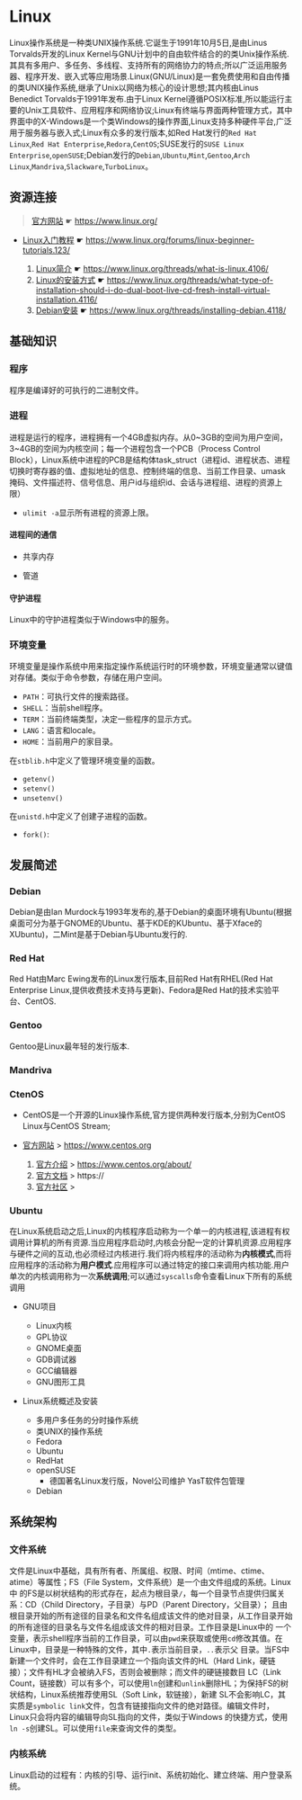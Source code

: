 # Linux

[//]: # (__author__ = "Clark Aaron")

Linux操作系统是一种类UNIX操作系统.它诞生于1991年10月5日,是由Linus Torvalds开发的Linux Kernel与GNU计划中的自由软件结合的的类Unix操作系统.其具有多用户、多任务、多线程、支持所有的网络协力的特点;所以广泛运用服务器、程序开发、嵌入式等应用场景.Linux(GNU/Linux)是一套免费使用和自由传播的类UNIX操作系统,继承了Unix以网络为核心的设计思想;其内核由Linus Benedict Torvalds于1991年发布.由于Linux Kernel遵循POSIX标准,所以能运行主要的Unix工具软件、应用程序和网络协议;Linux有终端与界面两种管理方式，其中界面中的X-Windows是一个类Windows的操作界面,Linux支持多种硬件平台,广泛用于服务器与嵌入式;Linux有众多的发行版本,如Red Hat发行的`Red Hat Linux`,`Red Hat Enterprise`,`Redora`,`CentOS`;SUSE发行的`SUSE Linux Enterprise`,`openSUSE`;Debian发行的`Debian`,`Ubuntu`,`Mint`,`Gentoo`,`Arch Linux`,`Mandriva`,`Slackware`,`TurboLinux`。

## 资源连接

> [官方网站](https://www.linux.org/) ☛ <https://www.linux.org/>

* [Linux入门教程](https://www.linux.org/forums/linux-beginner-tutorials.123/) ☛ <https://www.linux.org/forums/linux-beginner-tutorials.123/>

  1. [Linux简介](https://www.linux.org/threads/what-is-linux.4106/) ☛ <https://www.linux.org/threads/what-is-linux.4106/>
  2. [Linux的安装方式](https://www.linux.org/threads/what-type-of-installation-should-i-do-dual-boot-live-cd-fresh-install-virtual-installation.4116/) ☛ <https://www.linux.org/threads/what-type-of-installation-should-i-do-dual-boot-live-cd-fresh-install-virtual-installation.4116/>
  3. [Debian安装](https://www.linux.org/threads/installing-debian.4118/) ☛ <https://www.linux.org/threads/installing-debian.4118/>

## 基础知识

### 程序

程序是编译好的可执行的二进制文件。

### 进程

进程是运行的程序，进程拥有一个4GB虚拟内存。从0~3GB的空间为用户空间，3~4GB的空间为内核空间；每一个进程包含一个PCB（Process Control Block），Linux系统中进程的PCB是结构体task_struct（进程id、进程状态、进程切换时寄存器的值、虚拟地址的信息、控制终端的信息、当前工作目录、umask掩码、文件描述符、信号信息、用户id与组织id、会话与进程组、进程的资源上限）

* `ulimit -a`显示所有进程的资源上限。

#### 进程间的通信

* 共享内存

* 管道

#### 守护进程

Linux中的守护进程类似于Windows中的服务。

### 环境变量

环境变量是操作系统中用来指定操作系统运行时的环境参数，环境变量通常以键值对存储。类似于命令参数，存储在用户空间。

* `PATH`：可执行文件的搜索路径。
* `SHELL`：当前shell程序。
* `TERM`：当前终端类型，决定一些程序的显示方式。
* `LANG`：语言和locale。
* `HOME`：当前用户的家目录。

在`stblib.h`中定义了管理环境变量的函数。

* `getenv()`
* `setenv()`
* `unsetenv()`

在`unistd.h`中定义了创建子进程的函数。

* `fork()`:

## 发展简述

### Debian

Debian是由Ian Murdock与1993年发布的,基于Debian的桌面环境有Ubuntu(根据桌面可分为基于GNOME的Ubuntu、基于KDE的KUbuntu、基于Xface的XUbuntu)，二Mint是基于Debian与Ubuntu发行的.

### Red Hat

Red Hat由Marc Ewing发布的Linux发行版本,目前Red Hat有RHEL(Red Hat Enterprise Linux,提供收费技术支持与更新)、Fedora是Red Hat的技术实验平台、CentOS.

### Gentoo

Gentoo是Linux最年轻的发行版本.

### Mandriva

### CtenOS

* CentOS是一个开源的Linux操作系统,官方提供两种发行版本,分别为CentOS Linux与CentOS Stream;

* [官方网站](https://www.centos.org/) > https://www.centos.org
  1. [官方介绍](https://www.centos.org/about/) > https://www.centos.org/about/
  2. [官方文档](https://) > https://
  3. [官方社区]() > 

### Ubuntu

在Linux系统启动之后,Linux的内核程序启动称为一个单一的内核进程,该进程有权调用计算机的所有资源.当应用程序启动时,内核会分配一定的计算机资源.应用程序与硬件之间的互动,也必须经过内核进行.我们将内核程序的活动称为**内核模式**,而将应用程序的活动称为**用户模式**.应用程序可以通过特定的接口来调用内核功能.用户单次的内核调用称为一次**系统调用**;可以通过`syscalls`命令查看Linux下所有的系统调用

* GNU项目

  * Linux内核
  * GPL协议
  * GNOME桌面
  * GDB调试器
  * GCC编辑器
  * GNU图形工具

* Linux系统概述及安装

  * 多用户多任务的分时操作系统
  * 类UNIX的操作系统
  * Fedora
  * Ubuntu
  * RedHat
  * openSUSE
    * 德国著名Linux发行版，Novel公司维护 YasT软件包管理
  * Debian

## 系统架构

### 文件系统

文件是Linux中基础，具有所有者、所属组、权限、时间（mtime、ctime、atime）等属性；FS（File System，文件系统）是一个由文件组成的系统。Linux中
的FS是以树状结构的形式存在，起点为根目录`/`，每一个目录节点提供归属关系：CD（Child Directory，子目录）与PD（Parent Directory，父目录）；
且由根目录开始的所有途径的目录名和文件名组成该文件的绝对目录，从工作目录开始的所有途径的目录名与文件名组成该文件的相对目录。工作目录是Linux中的
一个变量，表示shell程序当前的工作目录，可以由`pwd`来获取或使用`cd`修改其值。在Linux中，目录是一种特殊的文件，其中`.`表示当前目录，`..`表示父
目录。当FS中新建一个文件时，会在工作目录建立一个指向该文件的HL（Hard Link，硬链接）；文件有HL才会被纳入FS，否则会被删除；而文件的硬链接数目
LC（Link Count，链接数）可以有多个，可以使用`ln`创建和`unlink`删除HL；为保持FS的树状结构，Linux系统推荐使用SL（Soft Link，软链接），新建
SL不会影响LC，其实质是`symbolic link`文件，包含有链接指向文件的绝对路径。编辑文件时，Linux只会将内容的编辑导向SL指向的文件，类似于Windows
的快捷方式，使用`ln -s`创建SL。可以使用`file`来查询文件的类型。

### 内核系统

Linux启动的过程有：内核的引导、运行init、系统初始化、建立终端、用户登录系统。
